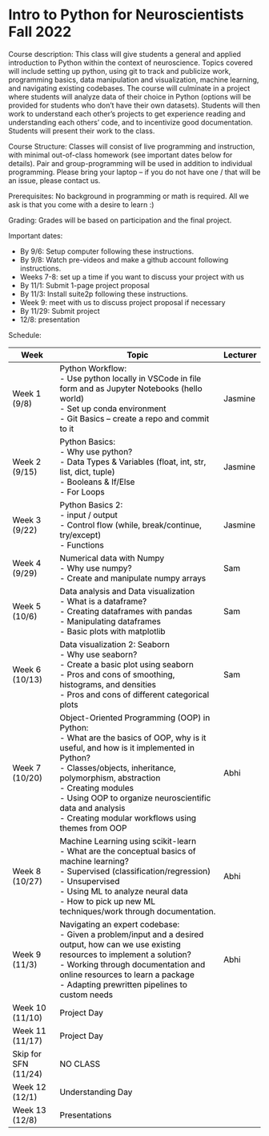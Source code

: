 # Intro to Python for Neuroscientists Fall 2022

Course description: This class will give students a general and applied introduction to Python within the context of neuroscience. Topics covered will include setting up python, using git to track and publicize work, programming basics, data manipulation and visualization, machine learning, and navigating existing codebases. The course will culminate in a project where students will analyze data of their choice in Python (options will be provided for students who don’t have their own datasets). Students will then work to understand each other’s projects to get experience reading and understanding each others’ code, and to incentivize good documentation. Students will present their work to the class.

Course Structure: Classes will consist of live programming and instruction, with minimal out-of-class homework (see important dates below for details). Pair and group-programming will be used in addition to individual programming. Please bring your laptop – if you do not have one / that will be an issue, please contact us.

Prerequisites: No background in programming or math is required. All we ask is that you come with a desire to learn :)

Grading: Grades will be based on participation and the final project.

Important dates:
* By 9/6: Setup computer following these instructions.
* By 9/8: Watch pre-videos and make a github account following instructions.
* Weeks 7-8: set up a time if you want to discuss your project with us
* By 11/1: Submit 1-page project proposal
* By 11/3: Install suite2p following these instructions.
* Week 9: meet with us to discuss project proposal if necessary
* By 11/29: Submit project
* 12/8: presentation


Schedule:


<table class="tg">
<thead>
  <tr>
    <th class="tg-fymr"><span style="font-weight:700;font-style:normal;text-decoration:none;color:#000;background-color:transparent">Week</span></th>
    <th class="tg-fymr"><span style="font-weight:700;font-style:normal;text-decoration:none;color:#000;background-color:transparent">Topic</span></th>
    <th class="tg-fymr"><span style="font-weight:700;font-style:normal;text-decoration:none;color:#000;background-color:transparent">Lecturer</span></th>
  </tr>
</thead>
<tbody>
  <tr>
    <td class="tg-0pky"><span style="font-weight:400;font-style:normal;text-decoration:none;color:#000;background-color:transparent">Week 1 (9/8)</span></td>
    <td class="tg-0pky"><span style="font-weight:400;font-style:normal;text-decoration:none;color:#000;background-color:transparent">Python Workflow:</span><br><span style="font-weight:400;font-style:normal;text-decoration:none;color:#000;background-color:transparent">- Use python locally in VSCode in file form and as Jupyter Notebooks (hello world)</span><br><span style="font-weight:400;font-style:normal;text-decoration:none;color:#000;background-color:transparent">- Set up conda environment</span><br><span style="font-weight:400;font-style:normal;text-decoration:none;color:#000;background-color:transparent">- Git Basics – create a repo and commit to it</span></td>
    <td class="tg-0pky"><span style="font-weight:400;font-style:normal;text-decoration:none;color:#000;background-color:transparent">Jasmine</span></td>
  </tr>
  <tr>
    <td class="tg-0pky"><span style="font-weight:400;font-style:normal;text-decoration:none;color:#000;background-color:transparent">Week 2 (9/15)</span></td>
    <td class="tg-0pky"><span style="font-weight:400;font-style:normal;text-decoration:none;color:#000;background-color:transparent">Python Basics:</span><br><span style="font-weight:400;font-style:normal;text-decoration:none;color:#000;background-color:transparent">- Why use python?</span><br><span style="font-weight:400;font-style:normal;text-decoration:none;color:#000;background-color:transparent">- Data Types &amp; Variables (float, int, str, list, dict, tuple)</span><br><span style="font-weight:400;font-style:normal;text-decoration:none;color:#000;background-color:transparent">- Booleans &amp; If/Else</span><br><span style="font-weight:400;font-style:normal;text-decoration:none;color:#000;background-color:transparent">- For Loops</span></td>
    <td class="tg-0pky"><span style="font-weight:400;font-style:normal;text-decoration:none;color:#000;background-color:transparent">Jasmine</span></td>
  </tr>
  <tr>
    <td class="tg-0pky"><span style="font-weight:400;font-style:normal;text-decoration:none;color:#000;background-color:transparent">Week 3 (9/22)</span></td>
    <td class="tg-0pky"><span style="font-weight:400;font-style:normal;text-decoration:none;color:#000;background-color:transparent">Python Basics 2:</span><br><span style="font-weight:400;font-style:normal;text-decoration:none;color:#000;background-color:transparent">- input / output</span><br><span style="font-weight:400;font-style:normal;text-decoration:none;color:#000;background-color:transparent">- Control flow (while, break/continue, try/except)</span><br><span style="font-weight:400;font-style:normal;text-decoration:none;color:#000;background-color:transparent">- Functions</span></td>
    <td class="tg-0pky"><span style="font-weight:400;font-style:normal;text-decoration:none;color:#000;background-color:transparent">Jasmine</span></td>
  </tr>
  <tr>
    <td class="tg-0pky"><span style="font-weight:400;font-style:normal;text-decoration:none;color:#000;background-color:transparent">Week 4 (9/29)</span></td>
    <td class="tg-0pky"><span style="font-weight:400;font-style:normal;text-decoration:none;color:#000;background-color:transparent">Numerical data with Numpy</span><br><span style="font-weight:400;font-style:normal;text-decoration:none;color:#000;background-color:transparent">- Why use numpy?</span><br><span style="font-weight:400;font-style:normal;text-decoration:none;color:#000;background-color:transparent">- Create and manipulate numpy arrays</span></td>
    <td class="tg-0pky"><span style="font-weight:400;font-style:normal;text-decoration:none;color:#000;background-color:transparent">Sam</span></td>
  </tr>
  <tr>
    <td class="tg-0pky"><span style="font-weight:400;font-style:normal;text-decoration:none;color:#000;background-color:transparent">Week 5 (10/6)</span></td>
    <td class="tg-0pky"><span style="font-weight:400;font-style:normal;text-decoration:none;color:#000;background-color:transparent">Data analysis and Data visualization</span><br><span style="font-weight:400;font-style:normal;text-decoration:none;color:#000;background-color:transparent">- What is a dataframe?</span><br><span style="font-weight:400;font-style:normal;text-decoration:none;color:#000;background-color:transparent">- Creating dataframes with pandas</span><br><span style="font-weight:400;font-style:normal;text-decoration:none;color:#000;background-color:transparent">- Manipulating dataframes</span><br><span style="font-weight:400;font-style:normal;text-decoration:none;color:#000;background-color:transparent">- Basic plots with matplotlib</span></td>
    <td class="tg-0pky"><span style="font-weight:400;font-style:normal;text-decoration:none;color:#000;background-color:transparent">Sam</span></td>
  </tr>
  <tr>
    <td class="tg-0pky"><span style="font-weight:400;font-style:normal;text-decoration:none;color:#000;background-color:transparent">Week 6 (10/13)</span></td>
    <td class="tg-0pky"><span style="font-weight:400;font-style:normal;text-decoration:none;color:#000;background-color:transparent">Data visualization 2: Seaborn</span><br><span style="font-weight:400;font-style:normal;text-decoration:none;color:#000;background-color:transparent">- Why use seaborn?</span><br><span style="font-weight:400;font-style:normal;text-decoration:none;color:#000;background-color:transparent">- Create a basic plot using seaborn</span><br><span style="font-weight:400;font-style:normal;text-decoration:none;color:#000;background-color:transparent">- Pros and cons of smoothing, histograms, and densities</span><br><span style="font-weight:400;font-style:normal;text-decoration:none;color:#000;background-color:transparent">- Pros and cons of different categorical plots</span></td>
    <td class="tg-0pky"><span style="font-weight:400;font-style:normal;text-decoration:none;color:#000;background-color:transparent">Sam</span></td>
  </tr>
  <tr>
    <td class="tg-0pky"><span style="font-weight:400;font-style:normal;text-decoration:none;color:#000;background-color:transparent">Week 7 (10/20)</span></td>
    <td class="tg-0pky"><span style="font-weight:400;font-style:normal;text-decoration:none;color:#000;background-color:transparent">Object-Oriented Programming (OOP) in Python:</span><br><span style="font-weight:400;font-style:normal;text-decoration:none;color:#000;background-color:transparent">- What are the basics of OOP, why is it useful, and how is it implemented in Python?</span><br><span style="font-weight:400;font-style:normal;text-decoration:none;color:#000;background-color:transparent">- Classes/objects, inheritance, polymorphism, abstraction</span><br><span style="font-weight:400;font-style:normal;text-decoration:none;color:#000;background-color:transparent">- Creating modules</span><br><span style="font-weight:400;font-style:normal;text-decoration:none;color:#000;background-color:transparent">- Using OOP to organize neuroscientific data and analysis</span><br><span style="font-weight:400;font-style:normal;text-decoration:none;color:#000;background-color:transparent">- Creating modular workflows using themes from OOP</span></td>
    <td class="tg-0pky"><span style="font-weight:400;font-style:normal;text-decoration:none;color:#000;background-color:transparent">Abhi</span></td>
  </tr>
  <tr>
    <td class="tg-0pky"><span style="font-weight:400;font-style:normal;text-decoration:none;color:#000;background-color:transparent">Week 8 (10/27)</span></td>
    <td class="tg-0pky"><span style="font-weight:400;font-style:normal;text-decoration:none;color:#000;background-color:transparent">Machine Learning using scikit-learn</span><br><span style="font-weight:400;font-style:normal;text-decoration:none;color:#000;background-color:transparent">- What are the conceptual basics of machine learning?</span><br><span style="font-weight:400;font-style:normal;text-decoration:none;color:#000;background-color:transparent">- Supervised (classification/regression)</span><br><span style="font-weight:400;font-style:normal;text-decoration:none;color:#000;background-color:transparent">- Unsupervised</span><br><span style="font-weight:400;font-style:normal;text-decoration:none;color:#000;background-color:transparent">- Using ML to analyze neural data</span><br><span style="font-weight:400;font-style:normal;text-decoration:none;color:#000;background-color:transparent">- How to pick up new ML techniques/work through documentation.</span></td>
    <td class="tg-0pky"><span style="font-weight:400;font-style:normal;text-decoration:none;color:#000;background-color:transparent">Abhi</span></td>
  </tr>
  <tr>
    <td class="tg-0pky"><span style="font-weight:400;font-style:normal;text-decoration:none;color:#000;background-color:transparent">Week 9 (11/3)</span></td>
    <td class="tg-0pky"><span style="font-weight:400;font-style:normal;text-decoration:none;color:#000;background-color:transparent">Navigating an expert codebase:</span><br><span style="font-weight:400;font-style:normal;text-decoration:none;color:#000;background-color:transparent">- Given a problem/input and a desired output, how can we use existing resources to implement a solution?</span><br><span style="font-weight:400;font-style:normal;text-decoration:none;color:#000;background-color:transparent">- Working through documentation and online resources to learn a package</span><br><span style="font-weight:400;font-style:normal;text-decoration:none;color:#000;background-color:transparent">- Adapting prewritten pipelines to custom needs</span></td>
    <td class="tg-0pky"><span style="font-weight:400;font-style:normal;text-decoration:none;color:#000;background-color:transparent">Abhi</span></td>
  </tr>
  <tr>
    <td class="tg-0pky"><span style="font-weight:400;font-style:normal;text-decoration:none;color:#000;background-color:transparent">Week 10 (11/10)</span></td>
    <td class="tg-0pky"><span style="font-weight:400;font-style:normal;text-decoration:none;color:#000;background-color:transparent">Project Day</span></td>
    <td class="tg-0pky"></td>
  </tr>
  <tr>
    <td class="tg-0pky"><span style="font-weight:400;font-style:normal;text-decoration:none;color:#000;background-color:transparent">Week 11 (11/17)</span></td>
    <td class="tg-0pky"><span style="font-weight:400;font-style:normal;text-decoration:none;color:#000;background-color:transparent">Project Day</span></td>
    <td class="tg-0pky"></td>
  </tr>
  <tr>
    <td class="tg-0pky"><span style="font-weight:400;font-style:normal;text-decoration:none;color:#000;background-color:transparent">Skip for SFN (11/24)</span></td>
    <td class="tg-0pky"><span style="font-weight:400;font-style:normal;text-decoration:none;color:#000;background-color:transparent">NO CLASS</span></td>
    <td class="tg-0pky"></td>
  </tr>
  <tr>
    <td class="tg-0pky"><span style="font-weight:400;font-style:normal;text-decoration:none;color:#000;background-color:transparent">Week 12 (12/1)</span></td>
    <td class="tg-0pky"><span style="font-weight:400;font-style:normal;text-decoration:none;color:#000;background-color:transparent">Understanding Day</span></td>
    <td class="tg-0pky"></td>
  </tr>
  <tr>
    <td class="tg-0pky"><span style="font-weight:400;font-style:normal;text-decoration:none;color:#000;background-color:transparent">Week 13 (12/8)</span></td>
    <td class="tg-0pky"><span style="font-weight:400;font-style:normal;text-decoration:none;color:#000;background-color:transparent">Presentations</span></td>
    <td class="tg-0pky"></td>
  </tr>
</tbody>
</table>
